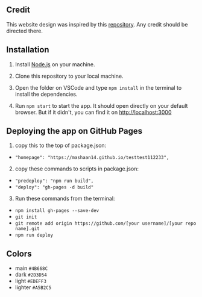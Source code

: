 ## Credit
This website design was inspired by this [repository](https://github.com/soumyajit4419/Portfolio). Any credit should be directed there.


## Installation

1. Install [Node.js](https://nodejs.org/en) on your machine.

1. Clone this repository to your local machine.

2. Open the folder on VSCode and type `npm install` in the terminal to install the dependencies.

3. Run `npm start` to start the app. It should open directly on your default browser. But if it didn't, you can find it on [http://localhost:3000](http://localhost:3000)


## Deploying the app on GitHub Pages

1. copy this to the top of package.json:
  - `"homepage": "https://mashaan14.github.io/testtest112233",`

2. copy these commands to scripts in package.json:
  - `"predeploy": "npm run build",`
  - `"deploy": "gh-pages -d build"`

3. Run these commands from the terminal:
  - `npm install gh-pages --save-dev`
  - `git init`
  - `git remote add origin https://github.com/[your username]/[your repo name].git`
  - `npm run deploy`

## Colors
- main    `#4B668C`
- dark    `#2D3D54`
- light   `#EDEFF3`
- lighter `#A5B2C5`  
